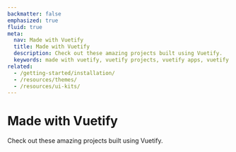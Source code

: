 ```yaml
---
backmatter: false
emphasized: true
fluid: true
meta:
  nav: Made with Vuetify
  title: Made with Vuetify
  description: Check out these amazing projects built using Vuetify.
  keywords: made with vuetify, vuetify projects, vuetify apps, vuetify plugins, vuetify themes
related:
  - /getting-started/installation/
  - /resources/themes/
  - /resources/ui-kits/
---
```


<script setup>
  import MadeWithVuetify from '@/components/doc/MadeWithVuetify.vue'
  import MadeWithVueAttribution from '@/components/doc/MadeWithVueAttribution.vue'
</script>

# Made with Vuetify

Check out these amazing projects built using Vuetify.

<entry />

<made-with-vuetify pagination />

<made-with-vue-attribution />
